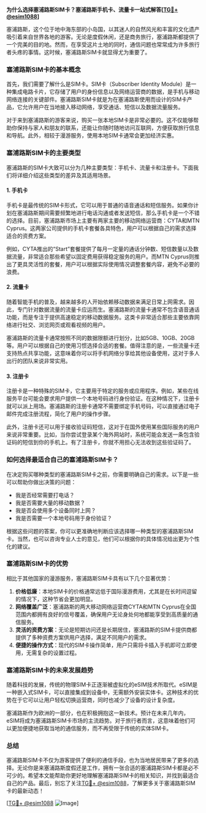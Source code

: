 **为什么选择塞浦路斯SIM卡？塞浦路斯手机卡、流量卡一站式解答[[TG💪+ @esim1088](https://t.me/s/esim1088)]**

塞浦路斯，这个位于地中海东部的小岛国，以其迷人的自然风光和丰富的文化遗产吸引着来自世界各地的游客。无论是度假休闲，还是商务旅行，塞浦路斯都提供了一个完美的目的地。然而，在享受这片土地的同时，通信问题也常常成为许多旅行者头疼的事情。这时候，塞浦路斯SIM卡就显得尤为重要了。

### 塞浦路斯SIM卡的基本概念

首先，我们需要了解什么是SIM卡。SIM卡（Subscriber Identity Module）是一种集成电路卡片，它存储了用户的身份信息以及网络运营商的数据，是手机与移动网络连接的关键部件。塞浦路斯SIM卡就是为在塞浦路斯使用而设计的SIM卡产品，它允许用户在当地接入移动网络，享受通话、短信以及数据流量服务。

对于来到塞浦路斯的游客来说，购买一张本地SIM卡是非常必要的。这不仅能够帮助你保持与家人和朋友的联系，还能让你随时随地访问互联网，方便获取旅行信息和导航。此外，相较于漫游服务，使用本地SIM卡通常会更加经济实惠。

### 塞浦路斯SIM卡的主要类型

塞浦路斯的SIM卡大致可以分为几种主要类型：手机卡、流量卡和注册卡。下面我们将详细介绍这些类型的差异及其适用场景。

#### 1. 手机卡

手机卡是最传统的SIM卡形式，它可以用于普通的语音通话和短信服务。如果你计划在塞浦路斯期间需要频繁地进行电话沟通或者发送短信，那么手机卡是一个不错的选择。目前，塞浦路斯市场上主要有两家主要的移动网络运营商：CYTA和MTN Cyprus。这两家公司提供的手机卡套餐各具特色，用户可以根据自己的需求选择适合的资费方案。

例如，CYTA推出的“Start”套餐提供了每月一定量的通话分钟数、短信数量以及数据流量，非常适合那些希望以固定费用获得稳定服务的用户。而MTN Cyprus则推出了更具灵活性的套餐，用户可以根据实际使用情况调整套餐内容，避免不必要的浪费。

#### 2. 流量卡

随着智能手机的普及，越来越多的人开始依赖移动数据来满足日常上网需求。因此，专门针对数据流量的流量卡应运而生。塞浦路斯的流量卡通常不包含语音通话功能，而是专注于提供高速稳定的移动数据服务。这类卡非常适合那些主要依靠网络进行社交、浏览网页或观看视频的用户。

塞浦路斯的流量卡通常按照不同的数据限额进行划分，比如5GB、10GB、20GB等。用户可以根据自己的使用习惯选择合适的套餐。值得注意的是，一些流量卡还支持热点共享功能，这意味着你可以将手机网络分享给其他设备使用，这对于多人出行的团队来说非常实用。

#### 3. 注册卡

注册卡是一种特殊的SIM卡，它主要用于特定的服务或应用程序。例如，某些在线服务平台可能会要求用户提供一个本地号码进行身份验证。在这种情况下，注册卡就可以派上用场。塞浦路斯的注册卡通常不需要绑定手机号码，可以直接通过电子邮件完成注册流程，简化了用户的操作步骤。

此外，注册卡还可以用于接收验证码短信，这对于在国外使用某些国际服务的用户来说非常重要。比如，当你尝试登录某个海外网站时，系统可能会发送一条包含验证码的短信到你的手机上。有了注册卡，你就不用担心无法收到这些验证码了。

### 如何选择最适合自己的塞浦路斯SIM卡？

在决定购买哪种类型的塞浦路斯SIM卡之前，你需要明确自己的需求。以下是一些可以帮助你做出决策的问题：

- 我是否经常需要打电话？
- 我是否需要大量的移动数据？
- 我是否会使用多个设备同时上网？
- 我是否需要一个本地号码用于身份验证？

根据这些问题的答案，你可以更准确地判断应该选择哪一种类型的塞浦路斯SIM卡。当然，也可以咨询专业人士的意见，他们可以根据你的具体情况给出更为个性化的建议。

### 塞浦路斯SIM卡的优势

相比于其他国家的漫游服务，塞浦路斯SIM卡具有以下几个显著优势：

1. **价格低廉**：本地SIM卡的价格通常远低于国际漫游费用，尤其是在长时间逗留的情况下，这种节省会更加明显。
2. **网络覆盖广泛**：塞浦路斯的两大移动网络运营商CYTA和MTN Cyprus在全国范围内都拥有良好的信号覆盖，确保用户无论身处何地都能享受到高质量的通信服务。
3. **灵活的资费方案**：无论是短期访问还是长期居住，塞浦路斯的SIM卡提供商都提供了多种资费方案供用户选择，满足不同用户的需求。
4. **便捷的操作方式**：现代的SIM卡操作简单，用户只需将卡插入手机即可立即使用，无需复杂的设置过程。

### 塞浦路斯SIM卡的未来发展趋势

随着科技的发展，传统的物理SIM卡正逐渐被虚拟化的eSIM技术所取代。eSIM是一种嵌入式SIM卡，可以直接集成到设备中，无需额外安装实体卡。这种技术的优势在于它可以让用户轻松切换运营商，同时也减少了设备的设计复杂度。

塞浦路斯作为欧洲的一部分，也在积极拥抱这一新技术。预计在未来几年内，eSIM将成为塞浦路斯SIM卡市场的主流趋势。对于旅行者而言，这意味着他们可以更加便捷地获取当地的通信服务，而不再受限于传统的实体SIM卡。

### 总结

塞浦路斯SIM卡不仅为游客提供了便利的通信手段，也为当地居民带来了更多的选择。无论你是来塞浦路斯度假还是工作，拥有一张合适的塞浦路斯SIM卡都是必不可少的。希望本文能帮助你更好地理解塞浦路斯SIM卡的相关知识，并找到最适合自己的产品。最后，别忘了关注[TG💪+ @esim1088](https://t.me/s/esim1088)，了解更多关于塞浦路斯SIM卡的最新动态！

[[TG💪+ @esim1088](https://t.me/s/esim1088) ![Image](https://i.postimg.cc/4NQfJmqS/Snipaste-2025-05-13-00-14-12.png)]